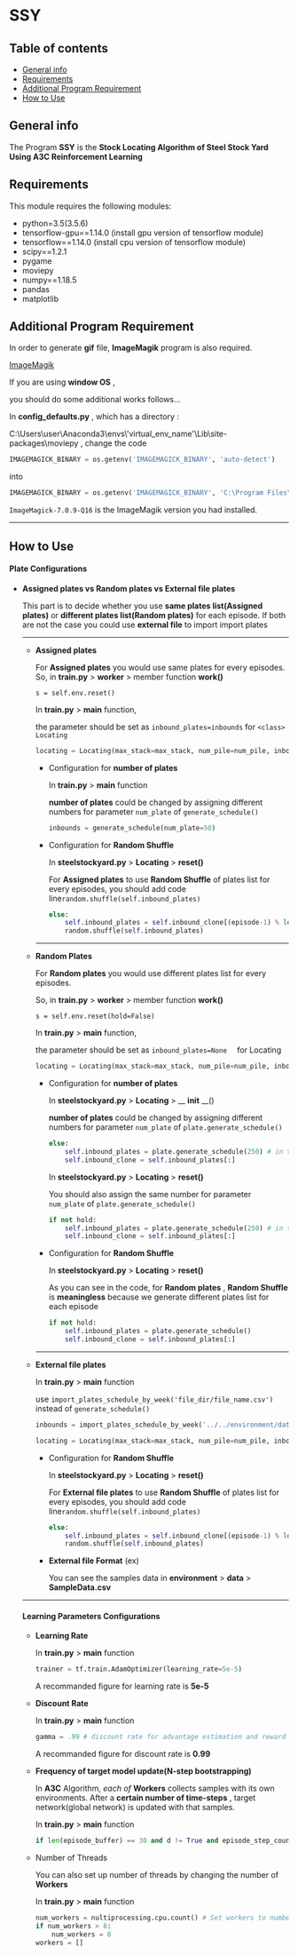 # SSY

## Table of contents

+ [General info](#general-info)
+ [Requirements](#requirements)
+ [Additional Program Requirement](#additional-program-requirement)
+ [How to Use](#how-to-use)



## General info

The Program __SSY__ is the __Stock Locating Algorithm of Steel Stock Yard Using A3C Reinforcement Learning__



##  Requirements

This module requires the following modules:

+ python=3.5(3.5.6)
+ tensorflow-gpu==1.14.0 (install gpu version of tensorflow module)
+ tensorflow==1.14.0  (install cpu version of tensorflow module)
+ scipy==1.2.1
+ pygame
+ moviepy
+ numpy==1.18.5
+ pandas
+ matplotlib



## Additional Program Requirement

In order to generate __gif__ file, __ImageMagik__ program is also required.

[ImageMagik](https://www.imagemagick.org/script/index.php)

If you are using __window OS__ , 

you should do some additional works follows...

In __config_defaults.py__ , which has a directory :  

C:\Users\user\Anaconda3\envs\\'virtual_env_name'\Lib\site-packages\moviepy , change the code

```python
IMAGEMAGICK_BINARY = os.getenv('IMAGEMAGICK_BINARY', 'auto-detect')
```

into

```python
IMAGEMAGICK_BINARY = os.getenv('IMAGEMAGICK_BINARY', 'C:\Program Files\ImageMagick-7.0.9-Q16\magick.exe')
```

`ImageMagick-7.0.9-Q16` is the ImageMagik version you had installed.

----------



## How to Use

#### Plate Configurations

+ __Assigned plates vs Random plates vs External file plates__

  This part is to decide whether you use __same plates list(Assigned plates)__ or __different plates list(Random plates)__ for each episode. If both are not the case you could use __external file__ to import import plates

  ------------

  

  + __Assigned plates__

    For __Assigned plates__ you would use same plates for every episodes. So, in __train.py__ > <class>__worker__  > member function __work()__

    `s = self.env.reset()`

    

    In __train.py__ > __main__ function, 

    the parameter should be set as `inbound_plates=inbounds` for `<class> Locating`

    ```python
    locating = Locating(max_stack=max_stack, num_pile=num_pile, inbound_plates=inbounds, observe_inbounds=observe_inbounds, display_env=False)
    ```

    + Configuration for __number of plates__

      In __train.py__ > __main__ function

      __number of plates__ could be changed by assigning different numbers for parameter `num_plate` of `generate_schedule()`

      ```python
      inbounds = generate_schedule(num_plate=50)
      ```

    + Configuration for __Random Shuffle__

      In __steelstockyard.py__ > <class>__Locating__ > __reset()__

      For __Assigned plates__ to use __Random Shuffle__ of plates list for every episodes, you should add  code line`random.shuffle(self.inbound_plates)`

      ```python
      else:
          self.inbound_plates = self.inbound_clone[(episode-1) % len(self.inbound_clone)][:]
          random.shuffle(self.inbound_plates)
      ```

    -------------------

    

  + __Random Plates__

    For __Random plates__ you would use different plates list for every episodes. 

    So, in __train.py__ > <class>__worker__  > member function __work()__

    `s = self.env.reset(hold=False)`

    

    In __train.py__ > __main__ function, 

    the parameter should be set as `inbound_plates=None  ` for <class> Locating

    ```python
    locating = Locating(max_stack=max_stack, num_pile=num_pile, inbound_plates=None, observe_inbounds=observe_inbounds, display_env=False)
    ```

    + Configuration for __number of plates__

      In __steelstockyard.py__ > <class> __Locating__ > __ __init__ __()

      __number of plates__ could be changed by assigning different numbers for parameter `num_plate` of `plate.generate_schedule()`

      ```python
      else:
          self.inbound_plates = plate.generate_schedule(250) # in this case, number of plates is 250
          self.inbound_clone = self.inbound_plates[:]
      ```

      In __steelstockyard.py__ > <class> __Locating__ > __reset()__

      You should also assign the same number for parameter `num_plate` of `plate.generate_schedule()`

      ```python
      if not hold:
          self.inbound_plates = plate.generate_schedule(250) # in this case, number of plates is 250
          self.inbound_clone = self.inbound_plates[:]
      ```

      

    + Configuration for __Random Shuffle__

      In __steelstockyard.py__ > <class>__Locating__ > __reset()__

      As you can see in the code, for __Random plates__ , __Random Shuffle__ is __meaningless__ because we generate different plates list for each episode

      ```python
      if not hold:
          self.inbound_plates = plate.generate_schedule()
          self.inbound_clone = self.inbound_plates[:]
      ```

    ----------------

    

  + __External file plates__

    In __train.py__ > __main__ function

    use `import_plates_schedule_by_week('file_dir/file_name.csv')` instead of `generate_schedule()`

    ```python
    inbounds = import_plates_schedule_by_week('../../environment/data/SampleData.csv')
    ```

    ```python
    locating = Locating(max_stack=max_stack, num_pile=num_pile, inbound_plates=inbounds, observe_inbounds = observe_inbounds, display_env=False)
    ```

    + Configuration for __Random Shuffle__

      In __steelstockyard.py__ > <class>__Locating__ > __reset()__

      For __External file plates__ to use __Random Shuffle__ of plates list for every episodes, you should add  code line`random.shuffle(self.inbound_plates)`

      ```python
      else:
          self.inbound_plates = self.inbound_clone[(episode-1) % len(self.inbound_clone)][:]
          random.shuffle(self.inbound_plates)
      ```

    + __External file Format__ (ex)

      You can see the samples data in __environment__ > __data__ > __SampleData.csv__

  ---------------

  

  #### Learning Parameters Configurations

  + __Learning Rate__

    In __train.py__ > __main__ function

    ```python
    trainer = tf.train.AdamOptimizer(learning_rate=5e-5)
    ```

    A recommanded figure for learning rate is __5e-5__ 

  + __Discount Rate__

    In __train.py__ > __main__ function

    ```python
    gamma = .99 # discount rate for advantage estimation and reward discounting
    ```

    A recommanded figure for discount rate is __0.99__

  + __Frequency of target model update(N-step bootstrapping)__

    In __A3C__ Algorithm, _each of_ __Workers__ collects samples  with its own environments.  After a __certain number of time-steps__ , target network(global network) is updated with that samples.

    In __train.py__ > __main__ function

    ```python
    if len(episode_buffer) == 30 and d != True and episode_step_count != max_episode_length-1: # in this case, frequency of target model update is 30 time-steps
    ```

  + Number of Threads

    You can also set up number of threads by changing the number of __Workers__

    In __train.py__ > __main__ function

    ```python
    num_workers = nultiprocessing.cpu.count() # Set workers to number of available CPU threads
    if num_workers > 8:
        num_workers = 8 
    workers = []
    ```

    

